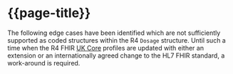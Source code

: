 # {{page-title}}

The following edge cases have been identified which are not sufficiently supported as coded structures within the R4 `Dosage` structure. Until such a time when the R4 FHIR [UK Core](https://simplifier.net/guide/UKCoreVersionHistory/Home) profiles are updated with either an extension or an internationally agreed change to the HL7 FHIR standard, a work-around is required.